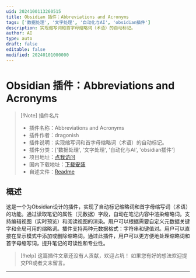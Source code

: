 ```yaml
---
uid: 2024100113260515
title: Obsidian 插件：Abbreviations and Acronyms
tags: ['数据处理', '文字处理', '自动化与AI', 'obsidian插件']
description: 实现缩写词和首字母缩略词（术语）的自动标记。
author: AI
type: auto
draft: false
editable: false
modified: 20240101000000
---
```


# Obsidian 插件：Abbreviations and Acronyms

> [!Note] 插件名片
> - 插件名称：Abbreviations and Acronyms
> - 插件作者：dragonish
> - 插件说明：实现缩写词和首字母缩略词（术语）的自动标记。
> - 插件分类：['数据处理', '文字处理', '自动化与AI', 'obsidian插件']
> - 项目地址：[点我访问](https://github.com/dragonish/obsidian-abbreviations)
> - 国内下载地址：[下载安装](https://pkmer.cn/products/plugin/pluginMarket/?abbreviations-mark)
> - 自述文件：[Readme](https://ghproxy.net/https://raw.githubusercontent.com/dragonish/obsidian-abbreviations/main/README.md)



## 概述

这是一个为Obsidian设计的插件，实现了自动标记缩略词和首字母缩写词（术语）的功能。通过读取笔记的属性（元数据）字段，自动在笔记内容中渲染缩略词。支持编辑视图（实时预览）和阅读视图的渲染。用户可以根据需要自定义元数据关键字和全局可用的缩略词。插件支持两种元数据格式：字符串和键值对。用户可以直接在显示模式中添加或删除缩略词。通过此插件，用户可以更方便地处理缩略词和首字母缩写词，提升笔记的可读性和专业性。


> [!help] 
> 这篇插件文章还没有人贡献，欢迎占坑！
> 如果您有好的想法欢迎提交PR或者文末留言。
> 

---



